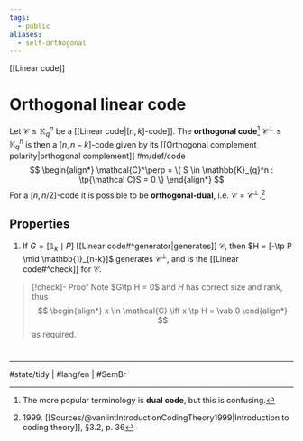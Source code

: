 ```yaml
---
tags:
  - public
aliases:
  - self-orthogonal
---
```

[[Linear code]]
# Orthogonal linear code

Let $\mathcal{C} \leq \mathbb{K}_{q}^n$ be a [[Linear code|$[n,k]$-code]].
The **orthogonal code**[^dual] $\mathcal{C}^\perp \leq \mathbb{K}_{q}^n$ is then a $[n, n-k]$-code given by its [[Orthogonal complement polarity|orthogonal complement]] #m/def/code
$$
\begin{align*}
\mathcal{C}^\perp = \{ S \in \mathbb{K}_{q}^n : \tp{\mathcal C}S = 0 \}
\end{align*}
$$
For a $[n, n / 2]$-code it is possible to be **orthogonal-dual**, i.e. $\mathcal{C} = \mathcal{C}^\perp$.[^1999]

  [^dual]: The more popular terminology is **dual code**, but this is confusing.

## Properties

1. If $G = [\mathbb{1}_{k} \mid P]$ [[Linear code#^generator|generates]] $\mathcal{C}$, then $H = [-\tp P \mid \mathbb{1}_{n-k}]$ generates $\mathcal{C}^\perp$, and is the [[Linear code#^check]] for $\mathcal{C}$.

> [!check]- Proof
> Note $G\tp H = 0$ and $H$ has correct size and rank, thus
> $$
> \begin{align*}
> x \in \mathcal{C} \iff x \tp H = \vab 0
> \end{align*}
> $$
> as required. <span class="QED"/>

  [^1999]: 1999\. [[Sources/@vanlintIntroductionCodingTheory1999|Introduction to coding theory]], §3.2, p. 36

#
---
#state/tidy | #lang/en | #SemBr
